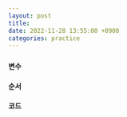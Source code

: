 ```yaml
---
layout: post
title: 
date: 2022-11-28 13:55:00 +0900
categories: practice
---
```

###     
    
    
#### 변수    

    
#### 순서    

    
#### 코드    

